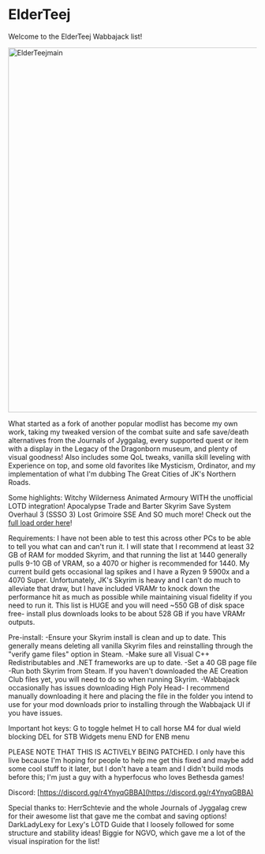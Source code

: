 # ElderTeej
Welcome to the ElderTeej Wabbajack list!


<img width="1255" height="739" alt="ElderTeejmain" src="https://github.com/user-attachments/assets/e4638bff-3f88-4279-997b-2913deb41212" />


What started as a fork of another popular modlist has become my own work, taking my tweaked version of the combat suite and safe save/death alternatives from the Journals of Jyggalag, every supported quest or item with a display in the Legacy of the Dragonborn museum, and plenty of visual goodness! Also includes some QoL tweaks, vanilla skill leveling with Experience on top, and some old favorites like Mysticism, Ordinator, and my implementation of what I'm dubbing The Great Cities of JK's Northern Roads.

Some highlights:
Witchy Wilderness
Animated Armoury WITH the unofficial LOTD integration!
Apocalypse
Trade and Barter
Skyrim Save System Overhaul 3 (SSSO 3)
Lost Grimoire SSE
And SO much more! Check out the [full load order here](https://loadorderlibrary.com/lists/elderteej-3)!

Requirements:
I have not been able to test this across other PCs to be able to tell you what can and can't run it. I will state that I recommend at least 32 GB of RAM for modded Skyrim, and that running the list at 1440 generally pulls 9-10 GB of VRAM, so a 4070 or higher is recommended for 1440. My current build gets occasional lag spikes and I have a Ryzen 9 5900x and a 4070 Super. Unfortunately, JK's Skyrim is heavy and I can't do much to alleviate that draw, but I have included VRAMr to knock down the performance hit as much as possible while maintaining visual fidelity if you need to run it. This list is HUGE and you will need ~550 GB of disk space free- install plus downloads looks to be about 528 GB if you have VRAMr outputs. 

Pre-install:
-Ensure your Skyrim install is clean and up to date. This generally means deleting all vanilla Skyrim files and reinstalling through the "verify game files" option in Steam. 
-Make sure all Visual C++ Redistributables and .NET frameworks are up to date.
-Set a 40 GB page file 
-Run both Skyrim from Steam. If you haven't downloaded the AE Creation Club files yet, you will need to do so when running Skyrim.
-Wabbajack occasionally has issues downloading High Poly Head- I recommend manually downloading it here and placing the file in the folder you intend to use for your mod downloads prior to installing through the Wabbajack UI if you have issues.

Important hot keys:
G to toggle helmet
H to call horse
M4 for dual wield blocking
DEL for STB Widgets menu
END for ENB menu

PLEASE NOTE THAT THIS IS ACTIVELY BEING PATCHED. I only have this live because I'm hoping for people to help me get this fixed and maybe add some cool stuff to it later, but I don't have a team and I didn't build mods before this; I'm just a guy with a hyperfocus who loves Bethesda games!

Discord:
[https://discord.gg/r4YnyqGBBA](https://discord.gg/r4YnyqGBBA)

Special thanks to:
HerrSchtevie and the whole Journals of Jyggalag crew for their awesome list that gave me the combat and saving options!
DarkLadyLexy for Lexy's LOTD Guide that I loosely followed for some structure and stability ideas!
Biggie for NGVO, which gave me a lot of the visual inspiration for the list!

